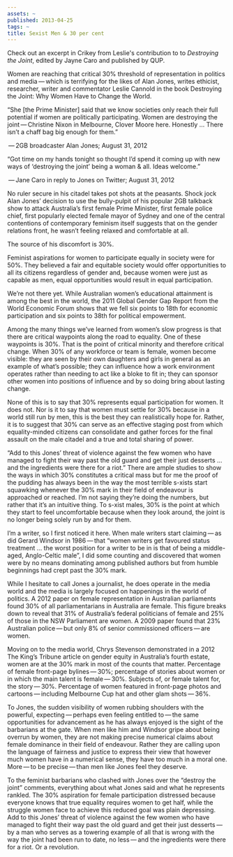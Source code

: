 ```yaml
---
assets: ~
published: 2013-04-25
tags: ~
title: Sexist Men & 30 per cent
---
```

Check out an excerpt in Crikey from Leslie's contribution to to *Destroying the Joint*, edited by Jayne Caro and published by QUP. 

Women are reaching that critical 30% threshold of representation in politics and media — which is terrifying for the likes of Alan Jones, writes ethicist, researcher, writer and commentator Leslie Cannold in the book Destroying the Joint: Why Women Have to Change the World.

“She [the Prime Minister] said that we know societies only reach their full potential if women are politically participating. Women are destroying the joint — Christine Nixon in Melbourne, Clover Moore here. Honestly … There isn’t a chaff bag big enough for them.”

 — 2GB broadcaster Alan Jones; August 31, 2012

“Got time on my hands tonight so thought I’d spend it coming up with new ways of ‘destroying the joint’ being a woman & all. Ideas welcome.”

 — Jane Caro in reply to Jones on Twitter; August 31, 2012

No ruler secure in his citadel takes pot shots at the peasants. Shock jock Alan Jones’ decision to use the bully-pulpit of his popular 2GB talkback show to attack Australia’s first female Prime Minister, first female police chief, first popularly elected female mayor of Sydney and one of the central contentions of contemporary feminism itself suggests that on the gender relations front, he wasn’t feeling relaxed and comfortable at all.

The source of his discomfort is 30%.

Feminist aspirations for women to participate equally in society were for 50%. They believed a fair and equitable society would offer opportunities to all its citizens regardless of gender and, because women were just as capable as men, equal opportunities would result in equal participation.

We’re not there yet. While Australian women’s educational attainment is among the best in the world, the 2011 Global Gender Gap Report from the World Economic Forum shows that we fell six points to 18th for economic participation and six points to 38th for political empowerment.

Among the many things we’ve learned from women’s slow progress is that there are critical waypoints along the road to equality. One of these waypoints is 30%. That is the point of critical minority and therefore critical change. When 30% of any workforce or team is female, women become visible: they are seen by their own daughters and girls in general as an example of what’s possible; they can influence how a work environment operates rather than needing to act like a bloke to fit in; they can sponsor other women into positions of influence and by so doing bring about lasting change.

None of this is to say that 30% represents equal participation for women. It does not. Nor is it to say that women must settle for 30% because in a world still run by men, this is the best they can realistically hope for. Rather, it is to suggest that 30% can serve as an effective staging post from which equality-minded citizens can consolidate and gather forces for the final assault on the male citadel and a true and total sharing of power.

“Add to this Jones’ threat of violence against the few women who have managed to fight their way past the old guard and get their just desserts … and the ingredients were there for a riot.”
There are ample studies to show the ways in which 30% constitutes a critical mass but for me the proof of the pudding has always been in the way the most terrible s-xists start squawking whenever the 30% mark in their field of endeavour is approached or reached. I’m not saying they’re doing the numbers, but rather that it’s an intuitive thing. To s-xist males, 30% is the point at which they start to feel uncomfortable because when they look around, the joint is no longer being solely run by and for them.

I’m a writer, so I first noticed it here. When male writers start claiming — as did Gerard Windsor in 1986 — that “women writers get favoured status treatment … the worst position for a writer to be in is that of being a middle-aged, Anglo-Celtic male”, I did some counting and discovered that women were by no means dominating among published authors but from humble beginnings had crept past the 30% mark.

While I hesitate to call Jones a journalist, he does operate in the media world and the media is largely focused on happenings in the world of politics. A 2012 paper on female representation in Australian parliaments found 30% of all parliamentarians in Australia are female. This figure breaks down to reveal that 31% of Australia’s federal politicians of female and 25% of those in the NSW Parliament are women. A 2009 paper found that 23% Australian police — but only 8% of senior commissioned officers — are women.

Moving on to the media world, Chrys Stevenson demonstrated in a 2012 The King’s Tribune article on gender equity in Australia’s fourth estate, women are at the 30% mark in most of the counts that matter. Percentage of female front-page bylines — 30%; percentage of stories about women or in which the main talent is female — 30%. Subjects of, or female talent for, the story — 30%. Percentage of women featured in front-page photos and cartoons — including Melbourne Cup hat and other glam shots — 36%.

To Jones, the sudden visibility of women rubbing shoulders with the powerful, expecting — perhaps even feeling entitled to — the same opportunities for advancement as he has always enjoyed is the sight of the barbarians at the gate. When men like him and Windsor gripe about being overrun by women, they are not making precise numerical claims about female dominance in their field of endeavour. Rather they are calling upon the language of fairness and justice to express their view that however much women have in a numerical sense, they have too much in a moral one. More — to be precise — than men like Jones feel they deserve.

To the feminist barbarians who clashed with Jones over the “destroy the joint” comments, everything about what Jones said and what he represents rankled. The 30% aspiration for female participation distressed because everyone knows that true equality requires women to get half, while the struggle women face to achieve this reduced goal was plain depressing. Add to this Jones’ threat of violence against the few women who have managed to fight their way past the old guard and get their just desserts — by a man who serves as a towering example of all that is wrong with the way the joint had been run to date, no less — and the ingredients were there for a riot. Or a revolution.